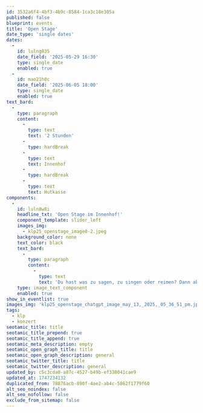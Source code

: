 ```yaml
---
id: 3532a6f4-4bf3-4b9c-8584-1ca3c18e305a
published: false
blueprint: events
title: 'Open Stage'
date_type: 'single dates'
dates:
  -
    id: lulng835
    date_field: '2025-05-29 16:30'
    type: single_date
    enabled: true
  -
    id: mao21h0c
    date_field: '2025-06-05 18:00'
    type: single_date
    enabled: true
text_bard:
  -
    type: paragraph
    content:
      -
        type: text
        text: '2 Stunden'
      -
        type: hardBreak
      -
        type: text
        text: Innenhof
      -
        type: hardBreak
      -
        type: text
        text: Hutkasse
components:
  -
    id: luln8w8i
    headline_txt: 'Open Stage im Innenhof!'
    component_template: slider_left
    images_img:
      - klp25_openstage_image0-2.jpeg
    background_color: none
    text_color: black
    text_bard:
      -
        type: paragraph
        content:
          -
            type: text
            text: 'Du hast was zu sagen, zu singen oder reimen? Dann ab auf die Bühne! Ob Gitarre, Gedicht, Grinsen oder Gesang – alles ist erlaubt . Komm vorbei, mach mit oder lehn dich zurück und genieß das bunte Programm. Jede*r darf ran, nix muss, alles kann. Bühne frei für Vielfalt, Spaß und gute Vibes!'
    type: image_text_component
    enabled: true
show_in_eventlist: true
images_img: 'klp25_openstage_chatgpt_image_may_13,_2025,_05_36_51_pm.jpg'
tags:
  - klp
  - konzert
seotamic_title: title
seotamic_title_prepend: true
seotamic_title_append: true
seotamic_meta_description: empty
seotamic_open_graph_title: title
seotamic_open_graph_description: general
seotamic_twitter_title: title
seotamic_twitter_description: general
updated_by: c5c3cda0-a87c-4527-b49b-ef338041cae9
updated_at: 1747234132
duplicated_from: 78876acb-890f-4ae2-ab4c-5862f1779f60
alt_seo_noindex: false
alt_seo_nofollow: false
exclude_from_sitemap: false
---
```

